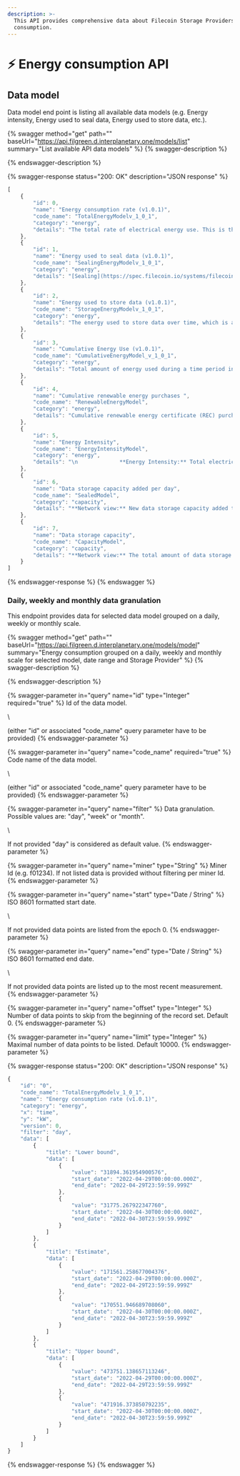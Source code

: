 ```yaml
---
description: >-
  This API provides comprehensive data about Filecoin Storage Providers' energy
  consumption.
---
```


# ⚡ Energy consumption API

## Data model

Data model end point is listing all available data models (e.g. Energy intensity, Energy used to seal data, Energy used to store data, etc.).

{% swagger method="get" path="" baseUrl="https://api.filgreen.d.interplanetary.one/models/list" summary="List available API data models" %}
{% swagger-description %}

{% endswagger-description %}

{% swagger-response status="200: OK" description="JSON response" %}
```javascript
[
    {
        "id": 0,
        "name": "Energy consumption rate (v1.0.1)",
        "code_name": "TotalEnergyModelv_1_0_1",
        "category": "energy",
        "details": "The total rate of electrical energy use. This is the sum of sealing and storage energy use, multiplied by a [Power Usage Effectiveness](https://en.wikipedia.org/wiki/Power_usage_effectiveness) (PUE) representing overhead energy costs such as cooling and power conversion. Bounds and estimate come from combining the bounds and estimates of sealing and storage energy, as well as different values of estimated PUE.\n\n**Network view:** Total electrical power used by the Filecoin network.\n\n**Storage Provider (SP) view:** Electrical power used by this SP.\n"
    },
    {
        "id": 1,
        "name": "Energy used to seal data (v1.0.1)",
        "code_name": "SealingEnergyModelv_1_0_1",
        "category": "energy",
        "details": "[Sealing](https://spec.filecoin.io/systems/filecoin_mining/sector/sealing/) is the process of generating SNARK proofs for a data sector which will allow an SP to prove that they are continuing to store that data over time, and is one of the components of energy use of the Filecoin network. Energy use due to sealing is estimated by multiplying the increase in storage capacity over a given time period by a constant value as described in the methodology. Bounds and estimate come from different values of this constant.\n\n**Network view:** Total electrical power used to seal data for the entire Filecoin network.\n\n**Storage Provider (SP) view:** Electrical power used by this SP to seal data.\n"
    },
    {
        "id": 2,
        "name": "Energy used to store data (v1.0.1)",
        "code_name": "StorageEnergyModelv_1_0_1",
        "category": "energy",
        "details": "The energy used to store data over time, which is a component of the energy used by the Filecoin network. Storage energy use is estimated by multiplying storage capacity by a constant value. Bounds and estimate come from different values of this constant.\n\n**Network view:** Total electrical power used to store all data on the Filecoin network.\n\n**Storage Provider (SP) view:** Electrical power used by this SP to store data.\n"
    },
    {
        "id": 3,
        "name": "Cumulative Energy Use (v1.0.1)",
        "code_name": "CumulativeEnergyModel_v_1_0_1",
        "category": "energy",
        "details": "Total amount of energy used during a time period in kWh"
    },
    {
        "id": 4,
        "name": "Cumulative renewable energy purchases ",
        "code_name": "RenewableEnergyModel",
        "category": "energy",
        "details": "Cumulative renewable energy certificate (REC) purchases over time"
    },
    {
        "id": 5,
        "name": "Energy Intensity",
        "code_name": "EnergyIntensityModel",
        "category": "energy",
        "details": "\n             **Energy Intensity:** Total electrical power used by the Filecoin network \n             divided by data storage Capacity.\n             "
    },
    {
        "id": 6,
        "name": "Data storage capacity added per day",
        "code_name": "SealedModel",
        "category": "capacity",
        "details": "**Network view:** New data storage capacity added to Filecoin’s decentralized storage network (sealed) per day.\n\n**Storage Provider (SP) view:** The amount of new data storage contributed to the network (sealed) by this SP per day.\n"
    },
    {
        "id": 7,
        "name": "Data storage capacity",
        "code_name": "CapacityModel",
        "category": "capacity",
        "details": "**Network view:** The total amount of data storage capacity contributed to Filecoin’s decentralized storage network, based on on-chain proofs.\n\n**Storage Provider (SP) view:** The amount of data storage contributed by this SP, based on on-chain proofs.\n"
    }
]
```
{% endswagger-response %}
{% endswagger %}

### Daily, weekly and monthly data granulation

This endpoint provides data for selected data model grouped on a daily, weekly or monthly scale.

{% swagger method="get" path="" baseUrl="https://api.filgreen.d.interplanetary.one/models/model" summary="Energy consumption grouped on a daily, weekly and monthly scale for selected model, date range and Storage Provider" %}
{% swagger-description %}

{% endswagger-description %}

{% swagger-parameter in="query" name="id" type="Integer" required="true" %}
Id of the data model.

\


(either "id" or associated "code_name" query parameter have to be provided)
{% endswagger-parameter %}

{% swagger-parameter in="query" name="code_name" required="true" %}
Code name of the data model.

\


(either "id" or associated "code_name" query parameter have to be provided)
{% endswagger-parameter %}

{% swagger-parameter in="query" name="filter" %}
Data granulation. Possible values are: "day", "week" or "month".

\


If not provided "day" is considered as default value.
{% endswagger-parameter %}

{% swagger-parameter in="query" name="miner" type="String" %}
Miner Id (e.g. f01234). If not listed data is provided without filtering per miner Id.
{% endswagger-parameter %}

{% swagger-parameter in="query" name="start" type="Date / String" %}
ISO 8601 formatted start date.

\


If not provided data points are listed from the epoch 0.
{% endswagger-parameter %}

{% swagger-parameter in="query" name="end" type="Date / String" %}
ISO 8601 formatted end date.

\


If not provided data points are listed up to the most recent measurement.
{% endswagger-parameter %}

{% swagger-parameter in="query" name="offset" type="Integer" %}
Number of data points to skip from the beginning of the record set. Default 0.
{% endswagger-parameter %}

{% swagger-parameter in="query" name="limit" type="Integer" %}
Maximal number of data points to be listed. Default 10000.
{% endswagger-parameter %}

{% swagger-response status="200: OK" description="JSON response" %}
```javascript
{
    "id": "0",
    "code_name": "TotalEnergyModelv_1_0_1",
    "name": "Energy consumption rate (v1.0.1)",
    "category": "energy",
    "x": "time",
    "y": "kW",
    "version": 0,
    "filter": "day",
    "data": [
        {
            "title": "Lower bound",
            "data": [
                {
                    "value": "31894.361954900576",
                    "start_date": "2022-04-29T00:00:00.000Z",
                    "end_date": "2022-04-29T23:59:59.999Z"
                },
                {
                    "value": "31775.267922347760",
                    "start_date": "2022-04-30T00:00:00.000Z",
                    "end_date": "2022-04-30T23:59:59.999Z"
                }
            ]
        },
        {
            "title": "Estimate",
            "data": [
                {
                    "value": "171561.258677004376",
                    "start_date": "2022-04-29T00:00:00.000Z",
                    "end_date": "2022-04-29T23:59:59.999Z"
                },
                {
                    "value": "170551.946689708060",
                    "start_date": "2022-04-30T00:00:00.000Z",
                    "end_date": "2022-04-30T23:59:59.999Z"
                }
            ]
        },
        {
            "title": "Upper bound",
            "data": [
                {
                    "value": "473751.138657113246",
                    "start_date": "2022-04-29T00:00:00.000Z",
                    "end_date": "2022-04-29T23:59:59.999Z"
                },
                {
                    "value": "471916.373850792235",
                    "start_date": "2022-04-30T00:00:00.000Z",
                    "end_date": "2022-04-30T23:59:59.999Z"
                }
            ]
        }
    ]
}
```
{% endswagger-response %}
{% endswagger %}

